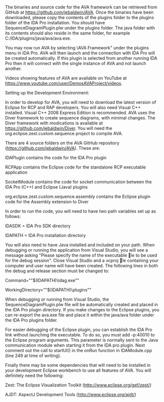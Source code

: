 The binaries and source code for the AVA framework can be retrieved from GitHub
at https://github.com/jebaldwin/AVA. Once the binaries have been downloaded,
please copy the contents of the plugins folder to the plugins folder of the IDA Pro
installation. You should have SequenceDiagramPlugin.plw under the plugins folder.
The java folder with its contents should also reside in the same folder, for example
C:/IDA/plugins/java/ava/ava.exe.

You may now run AVA by selecting \AVA Framework" under the plugins menu
in IDA Pro. AVA will then launch and the connection with IDA Pro will be created
automatically. If this plugin is selected from another running IDA Pro then it will
connect with the single instance of AVA and not launch another.

Videos showing features of AVA are available on YouTube at https://www.youtube.com/user/DemosAVAProject/videos.


Setting up the Development Environment:

In order to develop for AVA, you will need to download the latest version of Eclipse
for RCP and RAP developers. You will also need Visual C++ installed. Visual
C++ 2008 Express Edition is recommended. AVA uses the Diver framework to create 
sequence diagrams, with minimal changes. The Diver framework with modications
is available at https://github.com/jebaldwin/Diver. You will need the
org.eclipse.zest.custom.sequence project to compile AVA.

There are 4 source folders on the AVA GitHub repository (https://github.com/jebaldwin/AVA). These are:

IDAPlugin contains the code for the IDA Pro plugin

RCPApp contains the Eclipse code for the standalone RCP executable application

SocketModule contains the code for socket communication between the IDA Pro (C++) and Eclipse (Java) plugins

org.eclipse.zest.custom.sequence.assembly contains the Eclipse plugin code for the Assembly extension to Diver


In order to run the code, you will need to have two path variables set up as follows:

IDASDK = IDA Pro SDK directory

IDAPATH = IDA Pro installation directory

You will also need to have Java installed and included on your path.
When debugging or running the application from Visual Studio, you will see a
message asking "Please specify the name of the executable le to be used for the
debug session". Close Visual Studio and a vcproj le containing your computer and
user name will have been created. The following lines in both the debug and release
section must be changed to:

Command="&quot;$(IDAPATH)\idag.exe&quot;"

WorkingDirectory="&quot;$(IDAPATH)\plugins&quot;"

When debugging or running from Visual Studio, the SequenceDiagramPlugin.plw
file will be automatically created and placed in the IDA Pro plugin directory. If you
make changes to the Eclipse plugins, you can re-export the ava.exe file and place it
within the java/ava folder under the IDA Pro plugins folder.

For easier debugging of the Eclipse plugin, you can establish the IDA Pro link
without launching the executable. To do so, you must add -p:40010 to the Eclipse
program arguments. This parameter is normally sent to the Java communication
module when starting it from the IDA pro plugin. Next comment out the call to
startUI() in the onRun function in IDAModule.cpp (line 249 at time of writing).

Finally there may be some dependencies that will need to be installed in your
development Eclipse workbench to use all features of AVA. You will definitely need
the following:

Zest: The Eclipse Visualization Toolkit (http://www.eclipse.org/gef/zest/)

AJDT: AspectJ Development Tools (http://www.eclipse.org/ajdt/)
